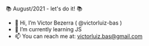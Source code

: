 📚 August/2021 - let's do it! 📚

- 👋 Hi, I’m Victor Bezerra ( @victorluiz-bas ) 
- 🌱 I’m currently learning JS
- 📫 You can reach me at: victorluiz.bas@gmail.com

<!---
victorluiz-bas/victorluiz-bas is a ✨ special ✨ repository because its `README.md` (this file) appears on your GitHub profile.
You can click the Preview link to take a look at your changes.
--->
